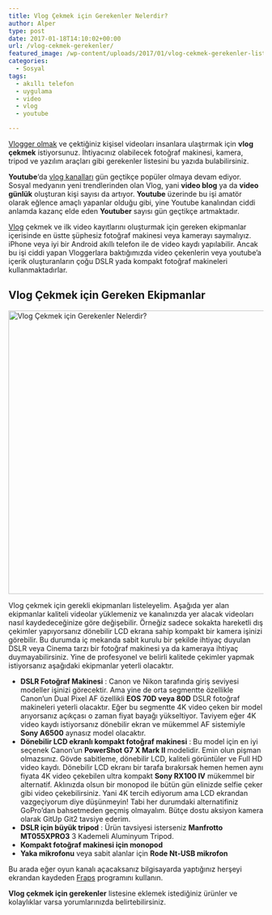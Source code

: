 ```yaml
---
title: Vlog Çekmek için Gerekenler Nelerdir?
author: Alper
type: post
date: 2017-01-18T14:10:02+00:00
url: /vlog-cekmek-gerekenler/
featured_image: /wp-content/uploads/2017/01/vlog-cekmek-gerekenler-listesi.jpg
categories:
  - Sosyal
tags:
  - akıllı telefon
  - uygulama
  - video
  - vlog
  - youtube

---
```

[Vlogger olmak][1] ve çektiğiniz kişisel videoları insanlara ulaştırmak için **vlog çekmek** istiyorsunuz. İhtiyacınız olabilecek fotoğraf makinesi, kamera, tripod ve yazılım araçları gibi gerekenler listesini bu yazıda bulabilirsiniz.

**Youtube**&#8216;da [vlog kanalları][2] gün geçtikçe popüler olmaya devam ediyor. Sosyal medyanın yeni trendlerinden olan Vlog, yani **video blog** ya da **video günlük** oluşturan kişi sayısı da artıyor. **Youtube** üzerinde bu işi amatör olarak eğlence amaçlı yapanlar olduğu gibi, yine Youtube kanalından ciddi anlamda kazanç elde eden **Youtuber** sayısı gün geçtikçe artmaktadır.

[Vlog][3] çekmek ve ilk video kayıtlarını oluşturmak için gereken ekipmanlar içerisinde en üstte şüphesiz fotoğraf makinesi veya kamerayı saymalıyız. iPhone veya iyi bir Android akıllı telefon ile de video kaydı yapılabilir. Ancak bu işi ciddi yapan Vloggerlara baktığımızda video çekenlerin veya youtube&#8217;a içerik oluşturanların çoğu DSLR yada kompakt fotoğraf makineleri kullanmaktadırlar.

## Vlog Çekmek için Gereken Ekipmanlar

[<img class="alignnone wp-image-17447 size-full" title="Vlog Çekmek için Gerekenler Nelerdir?" src="https://www.murekkep.org/wp-content/uploads/2017/01/vlog-cekmek-gerekenler.jpg" alt="Vlog Çekmek için Gerekenler Nelerdir?" width="960" height="560" srcset="https://www.murekkep.org/wp-content/uploads/2017/01/vlog-cekmek-gerekenler.jpg 960w, https://www.murekkep.org/wp-content/uploads/2017/01/vlog-cekmek-gerekenler-300x175.jpg 300w, https://www.murekkep.org/wp-content/uploads/2017/01/vlog-cekmek-gerekenler-768x448.jpg 768w" sizes="(max-width: 960px) 100vw, 960px" />][4]

Vlog çekmek için gerekli ekipmanları listeleyelim. Aşağıda yer alan ekipmanlar kaliteli videolar yüklemeniz ve kanalınızda yer alacak videoları nasıl kaydedeceğinize göre değişebilir. Örneğiz sadece sokakta hareketli dış çekimler yapıyorsanız dönebilir LCD ekrana sahip kompakt bir kamera işinizi görebilir. Bu durumda iç mekanda sabit kurulu bir şekilde ihtiyaç duyulan DSLR veya Cinema tarzı bir fotoğraf makinesi ya da kameraya ihtiyaç duymayabilirsiniz. Yine de profesyonel ve belirli kalitede çekimler yapmak istiyorsanız aşağıdaki ekipmanlar yeterli olacaktır.

  * **DSLR Fotoğraf Makinesi** : Canon ve Nikon tarafında giriş seviyesi modeller işinizi görecektir. Ama yine de orta segmentte özellikle Canon&#8217;un Dual Pixel AF özellikli **EOS 70D veya 80D** DSLR fotoğraf makineleri yeterli olacaktır. Eğer bu segmentte 4K video çeken bir model arıyorsanız açıkçası o zaman fiyat bayağı yükseltiyor. Taviyem eğer 4K video kaydı istiyorsanız dönebilir ekran ve mükemmel AF sistemiyle **Sony A6500** aynasız model olacaktır.
  * **Dönebilir LCD ekranlı kompakt fotoğraf makinesi** : Bu model için en iyi seçenek Canon&#8217;un **PowerShot G7 X Mark II** modelidir. Emin olun pişman olmazsınız. Gövde sabitleme, dönebilir LCD, kaliteli görüntüler ve Full HD video kaydı. Dönebilir LCD ekranı bir tarafa bırakırsak hemen hemen aynı fiyata 4K video çekebilen ultra kompakt **Sony RX100 IV** mükemmel bir alternatif. Aklınızda olsun bir monopod ile bütün gün elinizde selfie çeker gibi video çekebilirsiniz. Yani 4K tercih ediyorum ama LCD ekrandan vazgeçiyorum diye düşünmeyin! Tabi her durumdaki alternatifiniz GoPro&#8217;dan bahsetmeden geçmiş olmayalım. Bütçe dostu aksiyon kamera olarak GitUp Git2 tavsiye ederim.
  * **DSLR için büyük tripod** : Ürün tavsiyesi isterseniz **Manfrotto MT055XPRO3** 3 Kademeli Aluminyum Tripod.
  * **Kompakt fotoğraf makinesi için monopod**
  * **Yaka mikrofonu** veya sabit alanlar için **Rode Nt-USB mikrofon**

Bu arada eğer oyun kanalı açacaksanız bilgisayarda yaptığınız herşeyi ekrandan kaydeden <a href="http://www.fraps.com/download.php" target="_blank">Fraps</a> programını kullanın.

**Vlog çekmek için gerekenler** listesine eklemek istediğiniz ürünler ve kolaylıklar varsa yorumlarınızda belirtebilirsiniz.

 [1]: https://www.murekkep.org/vlogger-olmak-gerekenler/
 [2]: https://www.murekkep.org/youtube-turk-vlog-kanallari/
 [3]: https://www.murekkep.org/vlog-nedir-nasil-cekilir/
 [4]: https://www.murekkep.org/wp-content/uploads/2017/01/vlog-cekmek-gerekenler.jpg